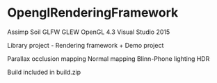 # OpenglRenderingFramework

Assimp
Soil
GLFW
GLEW
OpenGL 4.3
Visual Studio 2015

Library project - Rendering framework + Demo project

Parallax occlusion mapping
Normal mapping
Blinn-Phone lighting
HDR

Build included in build.zip
